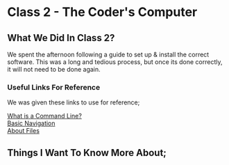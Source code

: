 # Class 2 - The Coder's Computer

## What We Did In Class  2?

We spent the afternoon following a guide to set up & install the correct software. 
This was a long and tedious process, but once its done correctly, it will not need to be done again.

### Useful Links For Reference

We was given these links to use for reference;

[What is a Command Line?](https://ryanstutorials.net/linuxtutorial/commandline.php)  
[Basic Navigation](https://ryanstutorials.net/linuxtutorial/navigation.php)  
[About Files](https://ryanstutorials.net/linuxtutorial/aboutfiles.php)  

## Things I Want To Know More About;
